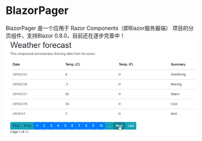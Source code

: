 ﻿# BlazorPager
BlazorPager 是一个应用于 Razor Components（即Blazor服务器端） 项目的分页组件，支持Blazor 0.8.0，目前还在逐步完善中！
<img src="/RazorComponentsDemo/RazorComponentsDemo.Server/wwwroot/images/blazorpager.gif" alt="blazorpager demo"/>